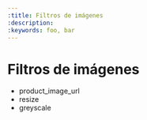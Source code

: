 ```yaml
---
:title: Filtros de imágenes
:description:
:keywords: foo, bar
---
```


# Filtros de imágenes

 - product_image_url
 - resize
 - greyscale
